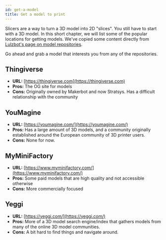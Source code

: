 ```yaml
---
id: get-a-model
title: Get a model to print
---
```


Slicers are a way to turn a 3D model into 2D "slices". You still have to start with a 3D model. In this short chapter, we will list some of the popular locations for getting models. We've copied some content directly from [Lulzbot's page on model repositories](https://www.lulzbot.com/content/3d-model-repositories).

Go ahead and grab a model that interests you from any of the repositories.

## Thingiverse
* **URL:** [https://thingiverse.com](https://thingiverse.com)
* **Pros:** The OG site for models
* **Cons:** Originally owned by Makerbot and now Stratsys. Has a difficult relationship with the community

## YouMagine
* **URL:** [https://youmagine.com/](https://youmagine.com/)
* **Pros:** Has a large amount of 3D models, and a community originally established around the European community of 3D printer users.
* **Cons:** None for now.

## MyMiniFactory
* **URL:** [https://www.myminifactory.com/](https://www.myminifactory.com/)
* **Pros:** Some paid models that are high quality and not accessible otherwise
* **Cons:** More commercially focused

## Yeggi
* **URL:** [https://yeggi.com/](https://yeggi.com/)
* **Pros:** More of a 3D model search engine/index that gathers models from many of the online 3D model communities.
* **Cons:** A bit hard to find things and navigate around.